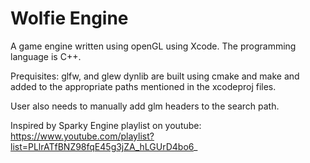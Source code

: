 # Wolfie Engine
A game engine written using openGL using Xcode.
The programming language is C++.

Prequisites:
glfw, and glew dynlib are built using cmake and make 
and added to the appropriate paths mentioned in the xcodeproj files.

User also needs to manually add glm headers to the search path.

Inspired by Sparky Engine playlist on youtube: 
https://www.youtube.com/playlist?list=PLlrATfBNZ98fqE45g3jZA_hLGUrD4bo6_
